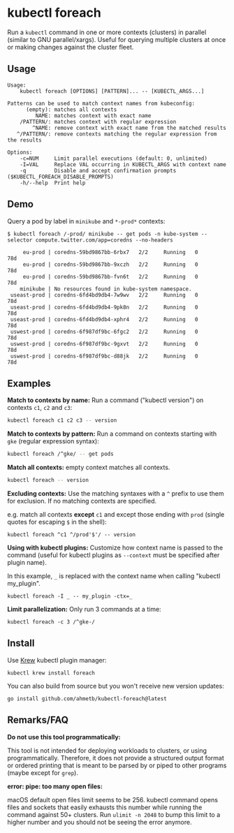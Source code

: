 # kubectl foreach

Run a `kubectl` command in one or more contexts (clusters) in parallel (similar
to GNU parallel/xargs). Useful for querying multiple clusters at once or making
changes against the cluster fleet.

## Usage

```text
Usage:
    kubectl foreach [OPTIONS] [PATTERN]... -- [KUBECTL_ARGS...]

Patterns can be used to match context names from kubeconfig:
      (empty): matches all contexts
         NAME: matches context with exact name
    /PATTERN/: matches context with regular expression
        ^NAME: remove context with exact name from the matched results
   ^/PATTERN/: remove contexts matching the regular expression from the results

Options:
    -c=NUM     Limit parallel executions (default: 0, unlimited)
    -I=VAL     Replace VAL occurring in KUBECTL_ARGS with context name
    -q         Disable and accept confirmation prompts ($KUBECTL_FOREACH_DISABLE_PROMPTS) 
    -h/--help  Print help
```

## Demo

Query a pod by label in `minikube` and `*-prod*` contexts:

```text
$ kubectl foreach /-prod/ minikube -- get pods -n kube-system --selector compute.twitter.com/app=coredns --no-headers

     eu-prod | coredns-59bd9867bb-6rbx7   2/2     Running   0          78d
     eu-prod | coredns-59bd9867bb-9xczh   2/2     Running   0          78d
     eu-prod | coredns-59bd9867bb-fvn6t   2/2     Running   0          78d
    minikube | No resources found in kube-system namespace.
 useast-prod | coredns-6fd4bd9db4-7w9wv   2/2     Running   0          78d
 useast-prod | coredns-6fd4bd9db4-9pk8n   2/2     Running   0          78d
 useast-prod | coredns-6fd4bd9db4-xphr4   2/2     Running   0          78d
 uswest-prod | coredns-6f987df9bc-6fgc2   2/2     Running   0          78d
 uswest-prod | coredns-6f987df9bc-9gxvt   2/2     Running   0          78d
 uswest-prod | coredns-6f987df9bc-d88jk   2/2     Running   0          78d
```

## Examples

**Match to contexts by name:** Run a command ("kubectl version") on contexts `c1`, `c2`
and `c3`:

```sh
kubectl foreach c1 c2 c3 -- version
```

**Match to contexts by pattern:** Run a command on contexts starting with `gke`
(regular expression syntax):

```sh
kubectl foreach /^gke/ -- get pods
```

**Match all contexts:** empty context matches all contexts.

```sh
kubectl foreach -- version
```

**Excluding contexts:** Use the matching syntaxes with a `^` prefix to use them
for exclusion. If no matching contexts are specified.

e.g. match all contexts **except** `c1` and except those ending
with `prod` (single quotes for escaping `$` in the shell):

```shell
kubectl foreach ^c1 ^/prod'$'/ -- version
```

**Using with kubectl plugins:** Customize how context name is passed to the command
(useful for kubectl plugins as `--context` must be specified after plugin name).

In this example, `_` is replaced with the context name when calling "kubectl
my_plugin".

```shell
kubectl foreach -I _ -- my_plugin -ctx=_
```

**Limit parallelization:** Only run 3 commands at a time:

```
kubectl foreach -c 3 /^gke-/
```

## Install

Use [Krew](https://krew.sigs.k8s.io/) kubectl plugin manager:

```shell
kubectl krew install foreach
```

You can also build from source but you won't receive new version updates:
```
go install github.com/ahmetb/kubectl-foreach@latest
```

## Remarks/FAQ

**Do not use this tool programmatically:**

This tool is not intended for deploying workloads to clusters, or using
programmatically. Therefore, it does not provide a structured output format or
ordered printing that is meant to be parsed by or piped to other programs (maybe
except for `grep`).

**error: pipe: too many open files:**

macOS default open files limit seems to be 256. kubectl command opens files
and sockets that easily exhausts this number while running the command against
50+ clusters. Run `ulimit -n 2048` to bump this limit to a higher number and
you should not be seeing the error anymore.

